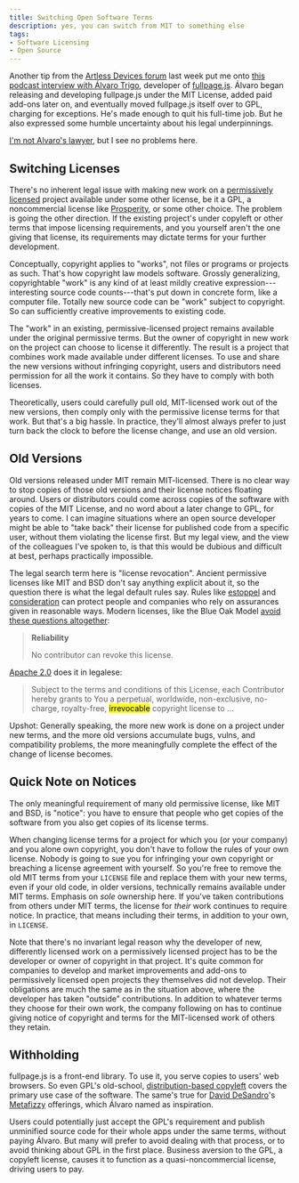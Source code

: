 ```yaml
---
title: Switching Open Software Terms
description: yes, you can switch from MIT to something else
tags:
- Software Licensing
- Open Source
---
```


Another tip from the [Artless Devices forum](https://forum.artlessdevices.com) last week put me onto [this podcast interview with Álvaro Trigo](https://www.software-engineering-unlocked.com/money-open-source-software/), developer of [fullpage.js](https://alvarotrigo.com/fullPage/).  Álvaro began releasing and developing fullpage.js under the MIT License, added paid add-ons later on, and eventually moved fullpage.js itself over to GPL, charging for exceptions.  He's made enough to quit his full-time job.  But he also expressed some humble uncertainty about his legal underpinnings.

[I'm not Alvaro's lawyer](https://notlegaladvice.law), but I see no problems here.

## Switching Licenses

There's no inherent legal issue with making new work on a [permissively licensed](https://blueoakcouncil.org/list) project available under some other license, be it a GPL, a noncommercial license like [Prosperity](https://prosperitylicense.com), or some other choice.  The problem is going the other direction.  If the existing project's under copyleft or other terms that impose licensing requirements, and you yourself aren't the one giving that license, its requirements may dictate terms for your further development.

Conceptually, copyright applies to "works", not files or programs or projects as such.  That's how copyright law models software.  Grossly generalizing, copyrightable "work" is any kind of at least mildly creative expression---interesting source code counts---that's put down in concrete form, like a computer file.  Totally new source code can be "work" subject to copyright.  So can sufficiently creative improvements to existing code.

The "work" in an existing, permissive-licensed project remains available under the original permissive terms.  But the owner of copyright in new work on the project can choose to license it differently.  The result is a project that combines work made available under different licenses.  To use and share the new versions without infringing copyright, users and distributors need permission for all the work it contains.  So they have to comply with both licenses.

<!--The developer or company owning the new work needn't be the same as developer or company owning the earlier work.  And indeed it's fairly common for developers and companies to offer improvements and add-ons to permissively licensed software they did not write.  With a sufficiently permissive license, users and distributors can more or less treat the code as if they wrote it.  The sole requirement of licenses like MIT and BSD is making sure to include copies of those license terms with copies of the software they apply to.  If you yourself own copyright in the old work, and gave the permissive license for it, you don't have to comply with the terms of your own license.  You can't sue yourself for violating the terms of a license agreement with yourself, or for infringing copyright in a work you yourself own.-->

Theoretically, users could carefully pull old, MIT-licensed work out of the new versions, then comply only with the permissive license terms for that work.  But that's a big hassle.  In practice, they'll almost always prefer to just turn back the clock to before the license change, and use an old version.

## Old Versions

Old versions released under MIT remain MIT-licensed.  There is no clear way to stop copies of those old versions and their license notices floating around.  Users or distributors could come across copies of the software with copies of the MIT License, and no word about a later change to GPL, for years to come.  I can imagine situations where an open source developer might be able to "take back" their license for published code from a specific user, without them violating the license first.  But my legal view, and the view of the colleagues I've spoken to, is that this would be dubious and difficult at best, perhaps practically impossible.

The legal search term here is "license revocation".  Ancient permissive licenses like MIT and BSD don't say anything explicit about it, so the question there is what the legal default rules say.  Rules like [estoppel](https://en.wikipedia.org/wiki/Estoppel) and [consideration](https://en.wikipedia.org/wiki/Consideration) can protect people and companies who rely on assurances given in reasonable ways.   Modern licenses, like the Blue Oak Model [avoid these questions altogether](https://blueoakcouncil.org/license/1.0.0#reliability):

> **Reliability**
>
> No contributor can revoke this license.

[Apache 2.0](https://www.apache.org/licenses/LICENSE-2.0.html#copyright) does it in legalese:

> Subject to the terms and conditions of this License, each Contributor hereby grants to You a perpetual, worldwide, non-exclusive, no-charge, royalty-free, <mark>irrevocable</mark> copyright license to ...

Upshot:  Generally speaking, the more new work is done on a project under new terms, and the more old versions accumulate bugs, vulns, and compatibility problems, the more meaningfully complete the effect of the change of license becomes.

## Quick Note on Notices

The only meaningful requirement of many old permissive license, like MIT and BSD, is "notice": you have to ensure that people who get copies of the software from you also get copies of its license terms.

When changing license terms for a project for which you (or your company) and you alone own copyright, you don't have to follow the rules of your own license.  Nobody is going to sue you for infringing your own copyright or breaching a license agreement with yourself.  So you're free to remove the old MIT terms from your `LICENSE` file and replace them with your new terms, even if your old code, in older versions, technically remains available under MIT terms.  Emphasis on _sole_ ownership here.  If you've taken contributions from others under MIT terms, the license for _their_ work continues to require notice.  In practice, that means including their terms, in addition to your own, in `LICENSE`.

Note that there's no invariant legal reason why the developer of new, differently licensed work on a permissively licensed project has to be the developer or owner of copyright in that project.  It's quite common for companies to develop and market improvements and add-ons to permissively licensed open projects they themselves did not develop.  Their obligations are much the same as in the situation above, where the developer has taken "outside" contributions.  In addition to whatever terms they choose for their own work, the company following on has to continue giving notice of copyright and terms for the MIT-licensed work of others they retain.

## Withholding

fullpage.js is a front-end library.  To use it, you serve copies to users' web browsers.  So even GPL's old-school, [distribution-based copyleft](https://blueoakcouncil.org/copyleft#strong-copyleft-family) covers the primary use case of the software.  The same's true for [David DeSandro](https://desandro.com/)'s [Metafizzy](https://metafizzy.co/) offerings, which Álvaro named as inspiration.

Users could potentially just accept the GPL's requirement and publish unminified source code for their whole apps under the same terms, without paying Álvaro.  But many will prefer to avoid dealing with that process, or to avoid thinking about GPL in the first place.  Business aversion to the GPL, a copyleft license, causes it to function as a quasi-noncommercial license, driving users to pay.
